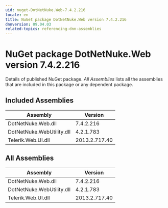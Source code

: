 ```yaml
---
uid: nuget-DotNetNuke.Web-7.4.2.216
locale: en
title: NuGet package DotNetNuke.Web version 7.4.2.216
dnnversion: 09.04.03
related-topics: referencing-dnn-assemblies
---
```


# NuGet package DotNetNuke.Web version 7.4.2.216
Details of published NuGet package.
*All Assemblies* lists all the assemblies that are included in this package or any dependent package.

## Included Assemblies

|Assembly|Version|
|---|---|
|DotNetNuke.Web.dll|7.4.2.216|
|DotNetNuke.WebUtility.dll|4.2.1.783|
|Telerik.Web.UI.dll|2013.2.717.40|

## All Assemblies

|Assembly|Version|
|---|---|
|DotNetNuke.Web.dll|7.4.2.216|
|DotNetNuke.WebUtility.dll|4.2.1.783|
|Telerik.Web.UI.dll|2013.2.717.40|


